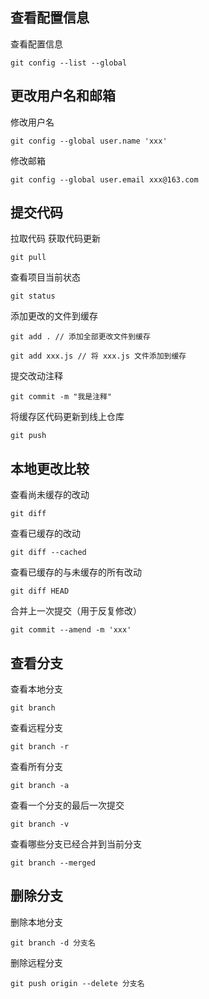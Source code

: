 ## 查看配置信息
查看配置信息
```
git config --list --global
```

## 更改用户名和邮箱
修改用户名
```
git config --global user.name 'xxx'
```

修改邮箱
```
git config --global user.email xxx@163.com
```

## 提交代码

拉取代码 获取代码更新
```
git pull
```

查看项目当前状态
```
git status
```

添加更改的文件到缓存
```
git add . // 添加全部更改文件到缓存

git add xxx.js // 将 xxx.js 文件添加到缓存
```

提交改动注释
```
git commit -m "我是注释"
```

将缓存区代码更新到线上仓库
```
git push
```

## 本地更改比较

查看尚未缓存的改动
```
git diff
```

查看已缓存的改动
```
git diff --cached
```

查看已缓存的与未缓存的所有改动
```
git diff HEAD
```

合并上一次提交（用于反复修改）
```
git commit --amend -m 'xxx'
```

## 查看分支

查看本地分支
```
git branch
```

查看远程分支
```
git branch -r
```

查看所有分支
```
git branch -a
```

查看一个分支的最后一次提交
```
git branch -v
```

查看哪些分支已经合并到当前分支
```
git branch --merged
```

## 删除分支

删除本地分支

```
git branch -d 分支名
```

删除远程分支
```
git push origin --delete 分支名
```

